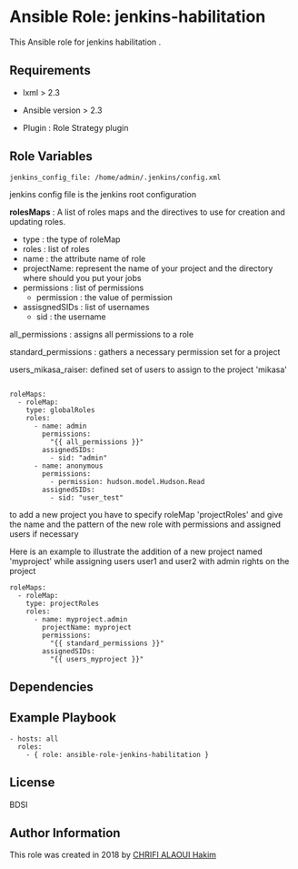 
# Ansible Role: jenkins-habilitation

This Ansible role for jenkins habilitation .

## Requirements

* lxml > 2.3

* Ansible version > 2.3

* Plugin : Role Strategy plugin

## Role Variables

    jenkins_config_file: /home/admin/.jenkins/config.xml

jenkins config file is the jenkins root configuration

**rolesMaps** : A list of roles maps and the directives to use for creation and updating roles.
* type : the type of roleMap
* roles : list of roles
* name : the attribute name of role
* projectName: represent the name of your project and the directory where should you put your jobs
* permissions : list of permissions
  * permission : the value of permission
* assisgnedSIDs : list of usernames
  * sid : the username

all_permissions : assigns all permissions to a role

standard_permissions : gathers a necessary permission set for a project

users_mikasa_raiser: defined set of users to assign to the project 'mikasa'

```

roleMaps:
  - roleMap:
    type: globalRoles
    roles:
      - name: admin
        permissions:
          "{{ all_permissions }}"
        assignedSIDs:
          - sid: "admin"
      - name: anonymous
        permissions:
          - permission: hudson.model.Hudson.Read
        assignedSIDs:
          - sid: "user_test"
```       

to add a new project you have to specify roleMap 'projectRoles' and give the name and the pattern of the new role with permissions and assigned users if necessary

Here is an example to illustrate the addition of a new project named 'myproject' while assigning users user1 and user2 with admin rights on the project

```
roleMaps:
  - roleMap:
    type: projectRoles
    roles:
      - name: myproject.admin
        projectName: myproject
        permissions:
          "{{ standard_permissions }}"
        assignedSIDs:
          "{{ users_myproject }}"

```


## Dependencies

## Example Playbook

    - hosts: all
      roles:
        - { role: ansible-role-jenkins-habilitation }

## License

BDSI

## Author Information

This role was created in 2018 by [CHRIFI ALAOUI Hakim](https://github.com/Hakimo003/ansible-role-jenkins-habilitation)
